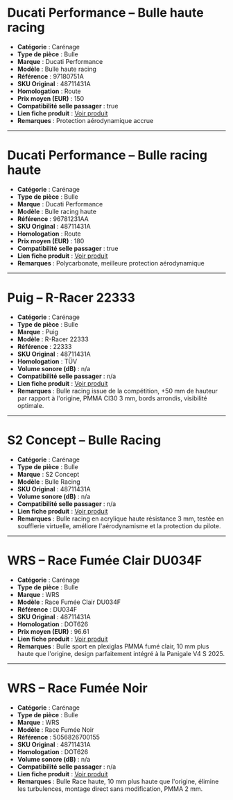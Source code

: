 # Ducati Performance – Bulle haute racing

- **Catégorie** : Carénage
- **Type de pièce** : Bulle
- **Marque** : Ducati Performance
- **Modèle** : Bulle haute racing
- **Référence** : 97180751A
- **SKU Original** : 48711431A
- **Homologation** : Route
- **Prix moyen (EUR)** : 150
- **Compatibilité selle passager** : true
- **Lien fiche produit** : [Voir produit](https://shop.ducati.com/fr/fr/accessoires/bulle-haute-racing-panigale-v4)
- **Remarques** : Protection aérodynamique accrue

---

# Ducati Performance – Bulle racing haute

- **Catégorie** : Carénage
- **Type de pièce** : Bulle
- **Marque** : Ducati Performance
- **Modèle** : Bulle racing haute
- **Référence** : 96781231AA
- **SKU Original** : 48711431A
- **Homologation** : Route
- **Prix moyen (EUR)** : 180
- **Compatibilité selle passager** : true
- **Lien fiche produit** : [Voir produit](https://shop.ducati.com/fr/fr/accessoires/96781231AA)
- **Remarques** : Polycarbonate, meilleure protection aérodynamique

---

# Puig – R-Racer 22333

- **Catégorie** : Carénage
- **Type de pièce** : Bulle
- **Marque** : Puig
- **Modèle** : R-Racer 22333
- **Référence** : 22333
- **SKU Original** : 48711431A
- **Homologation** : TÜV
- **Volume sonore (dB)** : n/a
- **Compatibilité selle passager** : n/a
- **Lien fiche produit** : [Voir produit](https://www.tech2roo.com/bulle-moto/188124-bulle-r-racer-puig-22333-pour-ducati-panigale-v4-s-2025-et-.html)
- **Remarques** : Bulle racing issue de la compétition, +50 mm de hauteur par rapport à l'origine, PMMA CI30 3 mm, bords arrondis, visibilité optimale.

---

# S2 Concept – Bulle Racing

- **Catégorie** : Carénage
- **Type de pièce** : Bulle
- **Marque** : S2 Concept
- **Modèle** : Bulle Racing
- **SKU Original** : 48711431A
- **Volume sonore (dB)** : n/a
- **Compatibilité selle passager** : n/a
- **Lien fiche produit** : [Voir produit](https://www.s2-concept.com/fr/20596-bulle-racing-ducati-panigale-v4-2025.html)
- **Remarques** : Bulle racing en acrylique haute résistance 3 mm, testée en soufflerie virtuelle, améliore l'aérodynamisme et la protection du pilote.

---

# WRS – Race Fumée Clair DU034F

- **Catégorie** : Carénage
- **Type de pièce** : Bulle
- **Marque** : WRS
- **Modèle** : Race Fumée Clair DU034F
- **Référence** : DU034F
- **SKU Original** : 48711431A
- **Homologation** : DOT626
- **Prix moyen (EUR)** : 96.61
- **Lien fiche produit** : [Voir produit](https://www.sport-classic.com/top-bike-ducati-panigale-v4-2025/223997-bulle-ducati-panigale-v4-2025-wrs-race-fumee-clair.html)
- **Remarques** : Bulle sport en plexiglas PMMA fumé clair, 10 mm plus haute que l'origine, design parfaitement intégré à la Panigale V4 S 2025.

---

# WRS – Race Fumée Noir

- **Catégorie** : Carénage
- **Type de pièce** : Bulle
- **Marque** : WRS
- **Modèle** : Race Fumée Noir
- **Référence** : 5056826700155
- **SKU Original** : 48711431A
- **Homologation** : DOT626
- **Volume sonore (dB)** : n/a
- **Compatibilité selle passager** : n/a
- **Lien fiche produit** : [Voir produit](https://www.wrs.it/fr/bulles-pare-brises/460271-bulle-race-fumee-noir-wrs-ducati-panigale-v4-s-2025-5056826700155.html)
- **Remarques** : Bulle Race haute, 10 mm plus haute que l'origine, élimine les turbulences, montage direct sans modification, PMMA 2 mm.

